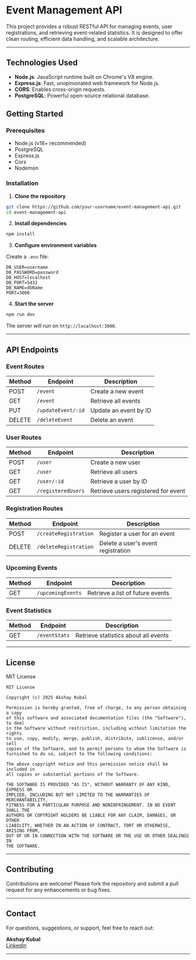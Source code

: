 # Event Management API

This project provides a robust RESTful API for managing events, user registrations, and retrieving event-related statistics. It is designed to offer clean routing, efficient data handling, and scalable architecture.

---

## Technologies Used

- **Node.js**: JavaScript runtime built on Chrome's V8 engine.
- **Express.js**: Fast, unopinionated web framework for Node.js.
- **CORS**: Enables cross-origin requests.
- **PostgreSQL**: Powerful open-source relational database.

## Getting Started

### Prerequisites

- Node.js (v18+ recommended)
- PostgreSQL
- Express.js
- Cors
- Nodemon

### Installation

1. **Clone the repository**

```bash
git clone https://github.com/your-username/event-management-api.git
cd event-management-api
```

2. **Install dependencies**

```bash
npm install
```

3. **Configure environment variables**

Create a `.env` file:

```env
DB_USER=username
DB_PASSWORD=password
DB_HOST=localhost
DB_PORT=5432
DB_NAME=dbName
PORT=3000
```

4. **Start the server**

```bash
npm run dev
```

The server will run on `http://localhost:3000`.

---

## API Endpoints

### Event Routes

| Method | Endpoint             | Description                           |
|--------|----------------------|---------------------------------------|
| POST   | `/event`             | Create a new event                    |
| GET    | `/event`             | Retrieve all events                   |
| PUT    | `/updateEvent/:id`   | Update an event by ID                 |
| DELETE | `/deleteEvent`       | Delete an event                       |

### User Routes

| Method | Endpoint           | Description                         |
|--------|--------------------|-------------------------------------|
| POST   | `/user`            | Create a new user                   |
| GET    | `/user`            | Retrieve all users                  |
| GET    | `/user/:id`        | Retrieve a user by ID               |
| GET    | `/registeredUsers` | Retrieve users registered for event |

### Registration Routes

| Method | Endpoint              | Description                             |
|--------|-----------------------|-----------------------------------------|
| POST   | `/createRegistration` | Register a user for an event            |
| DELETE | `/deleteRegistration` | Delete a user's event registration      |

### Upcoming Events

| Method | Endpoint           | Description                        |
|--------|--------------------|------------------------------------|
| GET    | `/upcomingEvents`  | Retrieve a list of future events  |

### Event Statistics

| Method | Endpoint        | Description                          |
|--------|-----------------|--------------------------------------|
| GET    | `/eventStats`   | Retrieve statistics about all events |

---

## License

MIT License

```
MIT License

Copyright (c) 2025 Akshay Kubal

Permission is hereby granted, free of charge, to any person obtaining a copy
of this software and associated documentation files (the "Software"), to deal
in the Software without restriction, including without limitation the rights
to use, copy, modify, merge, publish, distribute, sublicense, and/or sell
copies of the Software, and to permit persons to whom the Software is
furnished to do so, subject to the following conditions:

The above copyright notice and this permission notice shall be included in
all copies or substantial portions of the Software.

THE SOFTWARE IS PROVIDED "AS IS", WITHOUT WARRANTY OF ANY KIND, EXPRESS OR
IMPLIED, INCLUDING BUT NOT LIMITED TO THE WARRANTIES OF MERCHANTABILITY,
FITNESS FOR A PARTICULAR PURPOSE AND NONINFRINGEMENT. IN NO EVENT SHALL THE
AUTHORS OR COPYRIGHT HOLDERS BE LIABLE FOR ANY CLAIM, DAMAGES, OR OTHER
LIABILITY, WHETHER IN AN ACTION OF CONTRACT, TORT OR OTHERWISE, ARISING FROM,
OUT OF OR IN CONNECTION WITH THE SOFTWARE OR THE USE OR OTHER DEALINGS IN
THE SOFTWARE.
```

---

## Contributing

Contributions are welcome! Please fork the repository and submit a pull request for any enhancements or bug fixes.

---

## Contact

For questions, suggestions, or support, feel free to reach out:

**Akshay Kubal**    
 [LinkedIn](https://www.linkedin.com/in/akshay-kubal/)

---
